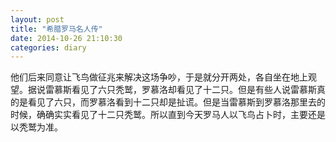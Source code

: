 ```yaml
---
layout: post
title: "希腊罗马名人传"
date: 2014-10-26 21:10:30
categories: diary
---
```

他们后来同意让飞鸟做征兆来解决这场争吵，于是就分开两处，各自坐在地上观望。据说雷慕斯看见了六只秃鹫，罗慕洛却看见了十二只。但是有些人说雷慕斯真的是看见了六只，而罗慕洛看到十二只却是扯谎。但是当雷慕斯到罗慕洛那里去的时候，确确实实看见了十二只秃鹫。所以直到今天罗马人以飞鸟占卜时，主要还是以秃鹫为准。
